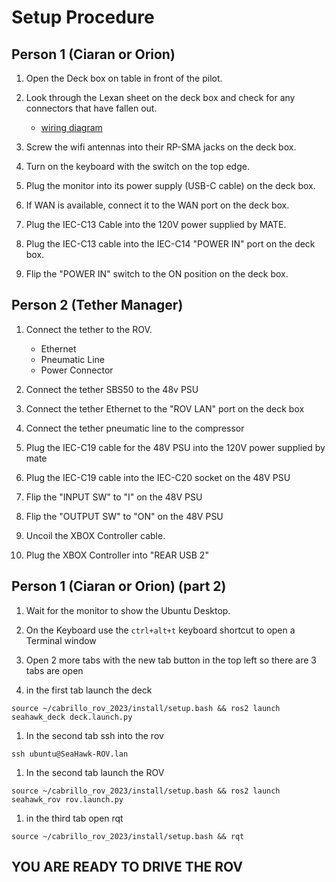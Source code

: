 # Setup Procedure

## Person 1 (Ciaran or Orion)

1. Open the Deck box on table in front of the pilot.

1. Look through the Lexan sheet on the deck box and check for any connectors that have fallen out.

    * [wiring diagram](example.com)

1. Screw the wifi antennas into their RP-SMA jacks on the deck box.

1. Turn on the keyboard with the switch on the top edge.

1. Plug the monitor into its power supply (USB-C cable) on the deck box.

1. If WAN is available, connect it to the WAN port on the deck box.

1. Plug the IEC-C13 Cable into the 120V power supplied by MATE.

1. Plug the IEC-C13 cable into the IEC-C14 "POWER IN" port on the deck box.

1. Flip the "POWER IN" switch to the ON position on the deck box.

## Person 2 (Tether Manager)

1. Connect the tether to the ROV.
    * Ethernet
    * Pneumatic Line
    * Power Connector

1. Connect the tether SBS50 to the 48v PSU

1. Connect the tether Ethernet to the "ROV LAN" port on the deck box

1. Connect the tether pneumatic line to the compressor

1. Plug the IEC-C19 cable for the 48V PSU into the 120V power supplied by mate

1. Plug the IEC-C19 cable into the IEC-C20 socket on the 48V PSU

1. Flip the "INPUT SW" to "I" on the 48V PSU

1. Flip the "OUTPUT SW" to "ON" on the 48V PSU

1. Uncoil the XBOX Controller cable.

1. Plug the XBOX Controller into "REAR USB 2"

## Person 1 (Ciaran or Orion) (part 2)

1. Wait for the monitor to show the Ubuntu Desktop.

1. On the Keyboard use the `ctrl+alt+t` keyboard shortcut to open a Terminal window

1. Open 2 more tabs with the new tab button in the top left so there are 3 tabs are open

1. in the first tab launch the deck

```console
source ~/cabrillo_rov_2023/install/setup.bash && ros2 launch seahawk_deck deck.launch.py
```

1. In the second tab ssh into the rov

```console
ssh ubuntu@SeaHawk-ROV.lan
```

1. In the second tab launch the ROV

```console
source ~/cabrillo_rov_2023/install/setup.bash && ros2 launch seahawk_rov rov.launch.py
```

1. in the third tab open rqt

```console
source ~/cabrillo_rov_2023/install/setup.bash && rqt
```

## YOU ARE READY TO DRIVE THE ROV

